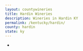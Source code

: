 ```yaml
---
layout: countywineries
title: Hardin Wineries
description: Wineries in Hardin KY
permalink: /kentucky/hardin/
county: hardin
state: ky
---
```

-
